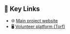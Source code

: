 ## 🔗 Key Links

- 🌐 [Main project website](https://www.gwentarchives.gov.uk/en/partnership-and-projects/crowdcymru/)  
- 🖥 [Volunteer platform (Torf)](https://torf2.llyfrgell.cymru/s/crowd-cymru)  
